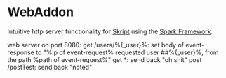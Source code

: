 # WebAddon

Intuitive http server functionality for [Skript](https://www.github.com/bensku/Skript) using the [Spark Framework](https://github.com/perwendel/spark).  

web server on port 8080:
  get /users/%{_user}%:
    set body of event-response to "%ip of event-request% requested user ##%{_user}%, from the path %path of event-request%"
  get *:
    send back "oh shit"
  post /postTest:
    send back "noted"
